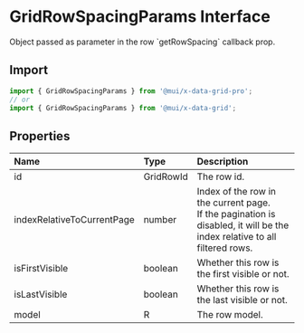 # GridRowSpacingParams Interface

<p class="description">Object passed as parameter in the row `getRowSpacing` callback prop.</p>

## Import

```js
import { GridRowSpacingParams } from '@mui/x-data-grid-pro';
// or
import { GridRowSpacingParams } from '@mui/x-data-grid';
```

## Properties

| Name                                                      | Type                                     | Description                                                                                                                   |
| :-------------------------------------------------------- | :--------------------------------------- | :---------------------------------------------------------------------------------------------------------------------------- |
| <span class="prop-name">id</span>                         | <span class="prop-type">GridRowId</span> | The row id.                                                                                                                   |
| <span class="prop-name">indexRelativeToCurrentPage</span> | <span class="prop-type">number</span>    | Index of the row in the current page.<br />If the pagination is disabled, it will be the index relative to all filtered rows. |
| <span class="prop-name">isFirstVisible</span>             | <span class="prop-type">boolean</span>   | Whether this row is the first visible or not.                                                                                 |
| <span class="prop-name">isLastVisible</span>              | <span class="prop-type">boolean</span>   | Whether this row is the last visible or not.                                                                                  |
| <span class="prop-name">model</span>                      | <span class="prop-type">R</span>         | The row model.                                                                                                                |
